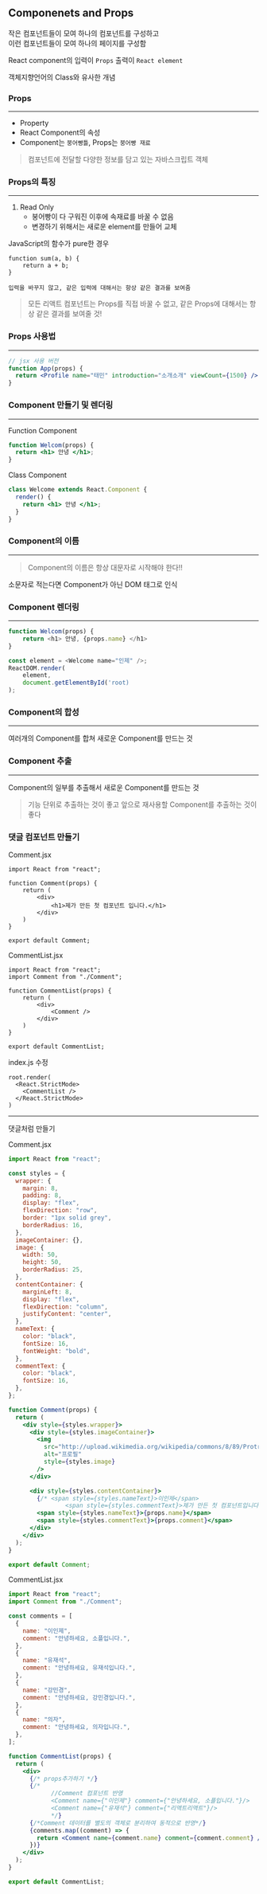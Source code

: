 ## Componenets and Props

작은 컴포넌트들이 모여 하나의 컴포넌트를 구성하고  
이런 컴포넌트들이 모여 하나의 페이지를 구성함

React component의 입력이 `Props` 출력이 `React element`

객체지향언어의 Class와 유사한 개념

### Props

---

- Property
- React Component의 속성
- Component는 `붕어빵틀`, Props는 `붕어빵 재료`

> 컴포넌트에 전달할 다양한 정보를 담고 있는 자바스크립트 객체

### Props의 특징

---

1. Read Only
   - 붕어빵이 다 구워진 이후에 속재료를 바꿀 수 없음
   - 변경하기 위해서는 새로운 element를 만들어 교체

JavaScript의 함수가 pure한 경우

```
function sum(a, b) {
    return a + b;
}

입력을 바꾸지 않고, 같은 입력에 대해서는 항상 같은 결과를 보여줌
```

> 모든 리액트 컴포넌트는 Props를 직접 바꿀 수 없고, 같은 Props에 대해서는 항상 같은 결과를 보여줄 것!

### Props 사용법

---

```jsx
// jsx 사용 버전
function App(props) {
  return <Profile name="태민" introduction="소개소개" viewCount={1500} />;
}
```

### Component 만들기 및 렌더링

---

Function Component

```jsx
function Welcom(props) {
  return <h1> 안녕 </h1>;
}
```

Class Component

```jsx
class Welcome extends React.Component {
  render() {
    return <h1> 안녕 </h1>;
  }
}
```

### Component의 이름

---

> Component의 이름은 항상 대문자로 시작해야 한다!!

소문자로 적는다면 Component가 아닌 DOM 태그로 인식

### Component 렌더링

---

```javascript
function Welcom(props) {
    return <h1> 안녕, {props.name} </h1>
}

const element = <Welcome name="인제" />;
ReactDOM.render(
    element,
    document.getElementById('root)
);
```

### Component의 합성

---

여러개의 Component를 합쳐 새로운 Component를 만드는 것

### Component 추출

---

Component의 일부를 추출해서 새로운 Component를 만드는 것

> 기능 단위로 추출하는 것이 좋고 앞으로 재사용할 Component를 추출하는 것이 좋다

### 댓글 컴포넌트 만들기

Comment.jsx

```
import React from "react";

function Comment(props) {
    return (
        <div>
            <h1>제가 만든 첫 컴포넌트 입니다.</h1>
        </div>
    )
}

export default Comment;
```

CommentList.jsx

```
import React from "react";
import Comment from "./Comment";

function CommentList(props) {
    return (
        <div>
            <Comment />
        </div>
    )
}

export default CommentList;
```

index.js 수정

```
root.render(
  <React.StrictMode>
    <CommentList />
  </React.StrictMode>
)
```

---

댓글처럼 만들기

Comment.jsx

```jsx
import React from "react";

const styles = {
  wrapper: {
    margin: 8,
    padding: 8,
    display: "flex",
    flexDirection: "row",
    border: "1px solid grey",
    borderRadius: 16,
  },
  imageContainer: {},
  image: {
    width: 50,
    height: 50,
    borderRadius: 25,
  },
  contentContainer: {
    marginLeft: 8,
    display: "flex",
    flexDirection: "column",
    justifyContent: "center",
  },
  nameText: {
    color: "black",
    fontSize: 16,
    fontWeight: "bold",
  },
  commentText: {
    color: "black",
    fontSize: 16,
  },
};

function Comment(props) {
  return (
    <div style={styles.wrapper}>
      <div style={styles.imageContainer}>
        <img
          src="http://upload.wikimedia.org/wikipedia/commons/8/89/Protrait_Placeholder.png"
          alt="프로필"
          style={styles.image}
        />
      </div>

      <div style={styles.contentContainer}>
        {/* <span style={styles.nameText}>이인제</span>
                <span style={styles.commentText}>제가 만든 첫 컴포넌트입니다.</span> */}
        <span style={styles.nameText}>{props.name}</span>
        <span style={styles.commentText}>{props.comment}</span>
      </div>
    </div>
  );
}

export default Comment;
```

CommentList.jsx

```jsx
import React from "react";
import Comment from "./Comment";

const comments = [
  {
    name: "이인제",
    comment: "안녕하세요, 소플입니다.",
  },
  {
    name: "유재석",
    comment: "안녕하세요, 유재석입니다.",
  },
  {
    name: "강민경",
    comment: "안녕하세요, 강민경입니다.",
  },
  {
    name: "의자",
    comment: "안녕하세요, 의자입니다.",
  },
];

function CommentList(props) {
  return (
    <div>
      {/* props추가하기 */}
      {/* 
            //Comment 컴포넌트 반영
            <Comment name={"이인제"} comment={"안녕하세요, 소플입니다."}/>
            <Comment name={"유재석"} comment={"리액트리액트"}/> 
            */}
      {/*Comment 데이터를 별도의 객체로 분리하여 동적으로 반영*/}
      {comments.map((comment) => {
        return <Comment name={comment.name} comment={comment.comment} />;
      })}
    </div>
  );
}

export default CommentList;
```
